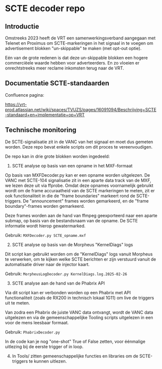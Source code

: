 # SCTE decoder repo
## Introductie
Omstreeks 2023 heeft de VRT een samenwerkingsverband aangegaan met Telenet en Proximus om SCTE-markeringen in het signaal in te voegen om advertisement blokken "un-skippable" te maken (met opt-out optie).

Eén van de grote redenen is dat deze un-skippable blokken een hogere commerciëele waarde hebben voor adverteerders. En zo vloeien er onrechtstreeks meer reclame inkomsten terug naar de VRT.
## Documentatie SCTE-standaarden
Confluence pagina:

https://vrt-prod.atlassian.net/wiki/spaces/TVUZS/pages/16091094/Beschrijving+SCTE-standaard+en+implementatie+op+VRT

## Technische monitoring
De SCTE-signalisatie zit in de VANC van het signaal en moet dus gemeten worden. Deze repo bevat enkele scripts om dit proces te vereenvoudigen.

De repo kan in drie grote blokken worden ingedeeld:

1) SCTE analyse op basis van een opname in het MXF-formaat

Op basis van MXFDecoder.py kan er een opname worden uitgelezen. De VANC met SCTE-104 signalisatie zit in een aparte data track van de MXF, we lezen deze uit via ffprobe.
Omdat deze opnames voornamelijk gebruikt wordt om de frame accuraatheid van de SCTE markeringen te meten, zit er ook functionaliteit in die de "frame boundaries" markeert rond de SCTE-triggers. De "announcement" frames worden gemarkeerd, en de "frame boundary"-frames worden gemarkeerd. 

Deze frames worden aan de hand van ffmpeg geexporteerd naar een aparte submap, op basis van de bestandsnaam van de opname. De SCTE informatie wordt hierop gewatermarked.

Gebruik:
`MXFDecoder.py SCTE_opname.mxf`

2) SCTE analyse op basis van de Morpheus "KernelDiags" logs

Dit script kan gebruikt worden om de "KernelDiags" logs vanuit Morpheus te verwerken, om te kijken welke SCTE berichten er zijn verstuurd vanuit de automatisatie driver naar de injector kaart.

Gebruik:
`MorpheusLogDecoder.py KernelDiags.log.2025-02-26`

3) SCTE analyse aan de hand van de Phabrix API

Via dit script kan er verbonden worden op een Phabrix met API functionaliteit (zoals de RX200 in technisch lokaal 1G11) om live de triggers uit te meten. 

Van zodra een Phabrix de juiste VANC data ontvangt, wordt de VANC data uitgelezen en via de gemeenschappelijke Tooling scripts uitgelezen in een voor de mens leesbaar formaat.


Gebruik:
`PhabrixDecoder.py`

In de code kan je nog "one-shot" True of False zetten, voor éénmalige uitlezing bij de eerste trigger of in loop.

4) In Tools/ zitten gemeenschappelijke functies en libraries om de SCTE-triggers te kunnen uitlezen.
